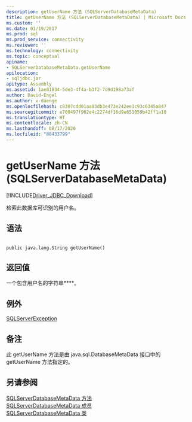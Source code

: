 ```yaml
---
description: getUserName 方法 (SQLServerDatabaseMetaData)
title: getUserName 方法 (SQLServerDatabaseMetaData) | Microsoft Docs
ms.custom: ''
ms.date: 01/19/2017
ms.prod: sql
ms.prod_service: connectivity
ms.reviewer: ''
ms.technology: connectivity
ms.topic: conceptual
apiname:
- SQLServerDatabaseMetaData.getUserName
apilocation:
- sqljdbc.jar
apitype: Assembly
ms.assetid: 1ae81034-5de3-4f4a-b3f2-7d9d198a73af
author: David-Engel
ms.author: v-daenge
ms.openlocfilehash: c8307cdd01aa83db3e473e242ee1c93c6345a847
ms.sourcegitcommit: e700497f962e4c2274df16d9e651059b42ff1a10
ms.translationtype: HT
ms.contentlocale: zh-CN
ms.lasthandoff: 08/17/2020
ms.locfileid: "88433799"
---
```

# <a name="getusername-method-sqlserverdatabasemetadata"></a>getUserName 方法 (SQLServerDatabaseMetaData)
[!INCLUDE[Driver_JDBC_Download](../../../includes/driver_jdbc_download.md)]

  检索此数据库可识别的用户名。  
  
## <a name="syntax"></a>语法  
  
```  
  
public java.lang.String getUserName()  
```  
  
## <a name="return-value"></a>返回值  
 一个包含用户名的字符串****。  
  
## <a name="exceptions"></a>例外  
 [SQLServerException](../../../connect/jdbc/reference/sqlserverexception-class.md)  
  
## <a name="remarks"></a>备注  
 此 getUserName 方法是由 java.sql.DatabaseMetaData 接口中的 getUserName 方法指定的。  
  
## <a name="see-also"></a>另请参阅  
 [SQLServerDatabaseMetaData 方法](../../../connect/jdbc/reference/sqlserverdatabasemetadata-methods.md)   
 [SQLServerDatabaseMetaData 成员](../../../connect/jdbc/reference/sqlserverdatabasemetadata-members.md)   
 [SQLServerDatabaseMetaData 类](../../../connect/jdbc/reference/sqlserverdatabasemetadata-class.md)  
  
  
